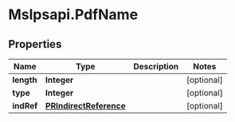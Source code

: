 # Mslpsapi.PdfName

## Properties
Name | Type | Description | Notes
------------ | ------------- | ------------- | -------------
**length** | **Integer** |  | [optional] 
**type** | **Integer** |  | [optional] 
**indRef** | [**PRIndirectReference**](PRIndirectReference.md) |  | [optional] 


